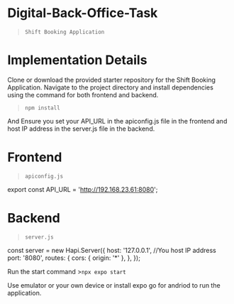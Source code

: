 # Digital-Back-Office-Task

>`Shift Booking Application `


# Implementation Details

  Clone or download the provided starter repository for the Shift Booking Application.
  Navigate to the project directory and install dependencies using the command for both frontend and backend.
>`npm install`

And Ensure you set your API_URL in the apiconfig.js file in the frontend and host IP address in the server.js file in the backend.

# Frontend
>`apiconfig.js`

export const API_URL = 'http://192.168.23.61:8080';

# Backend
>`server.js`

const server = new Hapi.Server({
  host: '127.0.0.1', //You host IP address 
  port: '8080',
  routes: {
    cors: { origin: '*' },
  },
});

Run the start command >`npx expo start`

Use emulator or your own device or install expo go for andriod to run the application.



